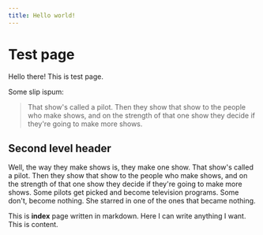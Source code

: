 ```yaml
---
title: Hello world!
---
```

# Test page

Hello there! This is test page.

Some slip ispum:

> That show's called a pilot. Then they show that show to the people who make shows, and on the strength of that one show they decide if they're going to make more shows.

## Second level header

Well, the way they make shows is, they make one show. That show's called a pilot. Then they show that show to the people who make shows, and on the strength of that one show they decide if they're going to make more shows. Some pilots get picked and become television programs. Some don't, become nothing. She starred in one of the ones that became nothing.

This is **index** page written in markdown. Here I can write anything I want. This is content.